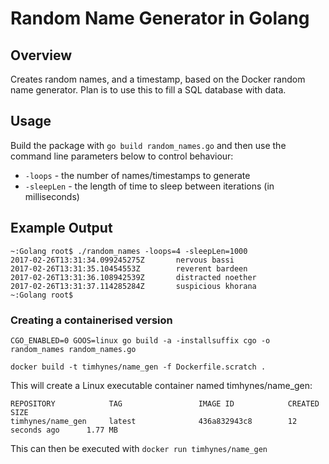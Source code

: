 # Random Name Generator in Golang
## Overview
Creates random names, and a timestamp, based on the Docker random name generator. Plan is to use this to fill a SQL database with data.

## Usage
Build the package with `go build random_names.go` and then use the command line parameters below to control behaviour:

* `-loops` - the number of names/timestamps to generate
* `-sleepLen` - the length of time to sleep between iterations (in milliseconds)

## Example Output

```
~:Golang root$ ./random_names -loops=4 -sleepLen=1000
2017-02-26T13:31:34.099245275Z 		 nervous bassi
2017-02-26T13:31:35.10454553Z 		 reverent bardeen
2017-02-26T13:31:36.108942539Z 		 distracted noether
2017-02-26T13:31:37.114285284Z 		 suspicious khorana
~:Golang root$
```

### Creating a containerised version
```
CGO_ENABLED=0 GOOS=linux go build -a -installsuffix cgo -o random_names random_names.go
```
```
docker build -t timhynes/name_gen -f Dockerfile.scratch .
```
This will create a Linux executable container named timhynes/name_gen:
```
REPOSITORY            TAG                 IMAGE ID            CREATED             SIZE
timhynes/name_gen     latest              436a832943c8        12 seconds ago      1.77 MB
```
This can then be executed with `docker run timhynes/name_gen`
